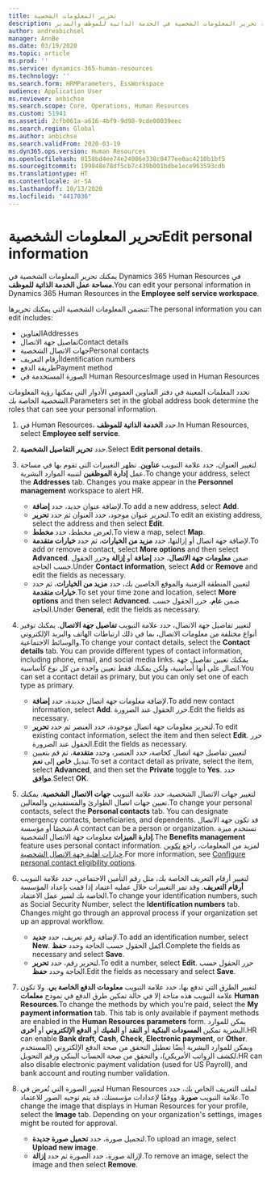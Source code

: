 ```yaml
---
title: تحرير المعلومات الشخصية
description: توضح هذه المقالة كيفية تحرير المعلومات الشخصية في الخدمة الذاتية للموظف والمدير.
author: andreabichsel
manager: AnnBe
ms.date: 03/19/2020
ms.topic: article
ms.prod: ''
ms.service: dynamics-365-human-resources
ms.technology: ''
ms.search.form: HRMParameters, EssWorkspace
audience: Application User
ms.reviewer: anbichse
ms.search.scope: Core, Operations, Human Resources
ms.custom: 51941
ms.assetid: 2cfb061a-a616-4bf9-9d98-9cde00039eec
ms.search.region: Global
ms.author: anbichse
ms.search.validFrom: 2020-03-19
ms.dyn365.ops.version: Human Resources
ms.openlocfilehash: 0158bd4ee74e24006e338c0477ee0ac4210b1bf5
ms.sourcegitcommit: 199848e78df5cb7c439b001bdbe1ece963593cdb
ms.translationtype: HT
ms.contentlocale: ar-SA
ms.lasthandoff: 10/13/2020
ms.locfileid: "4417036"
---
```

# <a name="edit-personal-information"></a><span data-ttu-id="bd18e-103">تحرير المعلومات الشخصية</span><span class="sxs-lookup"><span data-stu-id="bd18e-103">Edit personal information</span></span>

<span data-ttu-id="bd18e-104">يمكنك تحرير المعلومات الشخصية في Dynamics 365 Human Resources في **مساحة عمل الخدمة الذاتية للموظف**.</span><span class="sxs-lookup"><span data-stu-id="bd18e-104">You can edit your personal information in Dynamics 365 Human Resources in the **Employee self service workspace**.</span></span>

<span data-ttu-id="bd18e-105">تتضمن المعلومات الشخصية التي يمكنك تحريرها:</span><span class="sxs-lookup"><span data-stu-id="bd18e-105">The personal information you can edit includes:</span></span>

- <span data-ttu-id="bd18e-106">العناوين</span><span class="sxs-lookup"><span data-stu-id="bd18e-106">Addresses</span></span>
- <span data-ttu-id="bd18e-107">تفاصيل جهة الاتصال</span><span class="sxs-lookup"><span data-stu-id="bd18e-107">Contact details</span></span>
- <span data-ttu-id="bd18e-108">جهات الاتصال الشخصية</span><span class="sxs-lookup"><span data-stu-id="bd18e-108">Personal contacts</span></span>
- <span data-ttu-id="bd18e-109">أرقام التعريف</span><span class="sxs-lookup"><span data-stu-id="bd18e-109">Identification numbers</span></span>
- <span data-ttu-id="bd18e-110">طريقة الدفع</span><span class="sxs-lookup"><span data-stu-id="bd18e-110">Payment method</span></span>
- <span data-ttu-id="bd18e-111">الصورة المستخدمة في Human Resources</span><span class="sxs-lookup"><span data-stu-id="bd18e-111">Image used in Human Resources</span></span>

<span data-ttu-id="bd18e-112">تحدد المعلمات المعينة في دفتر العناوين العمومي الأدوار التي يمكنها رؤية المعلومات الشخصية الخاصة بك.</span><span class="sxs-lookup"><span data-stu-id="bd18e-112">Parameters set in the global address book determine the roles that can see your personal information.</span></span>

1. <span data-ttu-id="bd18e-113">في Human Resources، حدد **الخدمة الذاتية للموظف**.</span><span class="sxs-lookup"><span data-stu-id="bd18e-113">In Human Resources, select **Employee self service**.</span></span>

2. <span data-ttu-id="bd18e-114">حدد **تحرير التفاصيل الشخصية**.</span><span class="sxs-lookup"><span data-stu-id="bd18e-114">Select **Edit personal details**.</span></span>

3. <span data-ttu-id="bd18e-115">لتغيير العنوان، حدد علامة التبويب **عناوين**. تظهر التغييرات التي تقوم بها في مساحة عمل **إدارة الموظفين** لتنبيه الموارد البشرية.</span><span class="sxs-lookup"><span data-stu-id="bd18e-115">To change your address, select the **Addresses** tab. Changes you make appear in the **Personnel management** workspace to alert HR.</span></span> 

    - <span data-ttu-id="bd18e-116">لإضافة عنوان جديد، حدد **إضافة**.</span><span class="sxs-lookup"><span data-stu-id="bd18e-116">To add a new address, select **Add**.</span></span>
    - <span data-ttu-id="bd18e-117">لتحرير عنوان موجود، حدد العنوان ثم حدد **تحرير**.</span><span class="sxs-lookup"><span data-stu-id="bd18e-117">To edit an existing address, select the address and then select **Edit**.</span></span>
    - <span data-ttu-id="bd18e-118">لعرض مخطط، حدد **مخطط**.</span><span class="sxs-lookup"><span data-stu-id="bd18e-118">To view a map, select **Map**.</span></span>
    - <span data-ttu-id="bd18e-119">لإضافة جهة اتصال أو إزالتها، حدد **مزيد من الخيارات**، ثم حدد **خيارات متقدمة**.</span><span class="sxs-lookup"><span data-stu-id="bd18e-119">To add or remove a contact, select **More options** and then select **Advanced**.</span></span> <span data-ttu-id="bd18e-120">ضمن **معلومات جهة الاتصال**، حدد **إضافة** أو **إزالة** وحرر الحقول حسب الحاجة.</span><span class="sxs-lookup"><span data-stu-id="bd18e-120">Under **Contact information**, select **Add** or **Remove** and edit the fields as necessary.</span></span>
    - <span data-ttu-id="bd18e-121">لتعيين المنطقة الزمنية والموقع الخاصين بك، حدد **مزيد من الخيارات**، ثم حدد **خيارات متقدمة**.</span><span class="sxs-lookup"><span data-stu-id="bd18e-121">To set your time zone and location, select **More options** and then select **Advanced**.</span></span> <span data-ttu-id="bd18e-122">ضمن **عام**، حرر الحقول حسب الحاجة.</span><span class="sxs-lookup"><span data-stu-id="bd18e-122">Under **General**, edit the fields as necessary.</span></span>

4. <span data-ttu-id="bd18e-123">لتغيير تفاصيل جهة الاتصال، حدد علامة التبويب **تفاصيل جهة الاتصال**. يمكنك توفير أنواع مختلفة من معلومات الاتصال، بما في ذلك ارتباطات الهاتف والبريد الإلكتروني والوسائط الاجتماعية.</span><span class="sxs-lookup"><span data-stu-id="bd18e-123">To change your contact details, select the **Contact details** tab. You can provide different types of contact information, including phone, email, and social media links.</span></span> <span data-ttu-id="bd18e-124">يمكنك تعيين تفاصيل جهة اتصال على أنها أساسية، ولكن يمكنك فقط تعيين واحدة من كل نوع كأساسية.</span><span class="sxs-lookup"><span data-stu-id="bd18e-124">You can set a contact detail as primary, but you can only set one of each type as primary.</span></span> 

    - <span data-ttu-id="bd18e-125">لإضافة معلومات جهة اتصال جديدة، حدد **إضافة**.</span><span class="sxs-lookup"><span data-stu-id="bd18e-125">To add new contact information, select **Add**.</span></span> <span data-ttu-id="bd18e-126">حرر الحقول عند الضرورة.</span><span class="sxs-lookup"><span data-stu-id="bd18e-126">Edit the fields as necessary.</span></span>
    - <span data-ttu-id="bd18e-127">لتحرير معلومات جهة اتصال موجودة، حدد العنصر ثم حدد **تحرير**.</span><span class="sxs-lookup"><span data-stu-id="bd18e-127">To edit existing contact information, select the item and then select **Edit**.</span></span> <span data-ttu-id="bd18e-128">حرر الحقول عند الضرورة.</span><span class="sxs-lookup"><span data-stu-id="bd18e-128">Edit the fields as necessary.</span></span>
    - <span data-ttu-id="bd18e-129">لتعيين تفاصيل جهة اتصال كخاصة، حدد العنصر، وحدد **متقدمة**، ثم قم بتعيين تبديل **خاص** إلى **نعم**.</span><span class="sxs-lookup"><span data-stu-id="bd18e-129">To set a contact detail as private, select the item, select **Advanced**, and then set the **Private** toggle to **Yes**.</span></span> <span data-ttu-id="bd18e-130">حدد **موافق**.</span><span class="sxs-lookup"><span data-stu-id="bd18e-130">Select **OK**.</span></span>
  
5. <span data-ttu-id="bd18e-131">لتغيير جهات الاتصال الشخصية، حدد علامة التبويب **جهات الاتصال الشخصية**. يمكنك تعيين جهات اتصال الطوارئ والمستفيدين والمعالين.</span><span class="sxs-lookup"><span data-stu-id="bd18e-131">To change your personal contacts, select the **Personal contacts** tab. You can designate emergency contacts, beneficiaries, and dependents.</span></span> <span data-ttu-id="bd18e-132">قد تكون جهة الاتصال شخصًا أو مؤسسة.</span><span class="sxs-lookup"><span data-stu-id="bd18e-132">A contact can be a person or organization.</span></span> <span data-ttu-id="bd18e-133">تستخدم ميزة **إدارة الميزات** معلومات جهة الاتصال الشخصية.</span><span class="sxs-lookup"><span data-stu-id="bd18e-133">The **Benefits management** feature uses personal contact information.</span></span> <span data-ttu-id="bd18e-134">لمزيد من المعلومات، راجع [تكوين خيارات أهلية جهة الاتصال الشخصية](hr-benefits-setup-contact-eligibility-options.md).</span><span class="sxs-lookup"><span data-stu-id="bd18e-134">For more information, see [Configure personal contact eligibility options](hr-benefits-setup-contact-eligibility-options.md).</span></span>

6. <span data-ttu-id="bd18e-135">لتغيير أرقام التعريف الخاصة بك، مثل رقم التأمين الاجتماعي، حدد علامة التبويب **أرقام التعريف**. وقد تمر التغييرات خلال عمليه اعتماد إذا قمت بإعداد المؤسسة الخاصة بك لسير عمل الاعتماد.</span><span class="sxs-lookup"><span data-stu-id="bd18e-135">To change your identification numbers, such as Social Security Number, select the **Identification numbers** tab. Changes might go through an approval process if your organization set up an approval workflow.</span></span>

    - <span data-ttu-id="bd18e-136">لإضافة رقم تعريف، حدد **جديد**.</span><span class="sxs-lookup"><span data-stu-id="bd18e-136">To add an identification number, select **New**.</span></span> <span data-ttu-id="bd18e-137">أكمل الحقول حسب الحاجة وحدد **حفظ**.</span><span class="sxs-lookup"><span data-stu-id="bd18e-137">Complete the fields as necessary and select **Save**.</span></span>
    - <span data-ttu-id="bd18e-138">لتحرير رقم، حدد **تحرير**.</span><span class="sxs-lookup"><span data-stu-id="bd18e-138">To edit a number, select **Edit**.</span></span> <span data-ttu-id="bd18e-139">حرر الحقول حسب الحاجة وحدد **حفظ**.</span><span class="sxs-lookup"><span data-stu-id="bd18e-139">Edit the fields as necessary and select **Save**.</span></span>

7. <span data-ttu-id="bd18e-140">لتغيير الطرق التي تدفع بها، حدد علامة التبويب **معلومات الدفع الخاصة بي**. ولا تكون علامة التبويب هذه متاحة إلا في حالة تمكين طرق الدفع في نموذج **معلمات Human Resources**.</span><span class="sxs-lookup"><span data-stu-id="bd18e-140">To change the methods by which you're paid, select the **My payment information** tab. This tab is only available if payment methods are enabled in the **Human Resources parameters** form.</span></span> <span data-ttu-id="bd18e-141">يمكن للموارد البشرية تمكين **المسودات البنكية** أو **النقد** أو **الشيك** أو **الدفع الإلكتروني** أو **أخرى**.</span><span class="sxs-lookup"><span data-stu-id="bd18e-141">HR can enable **Bank draft**, **Cash**, **Check**, **Electronic payment**, or **Other**.</span></span> <span data-ttu-id="bd18e-142">ويمكن للموارد البشرية أيضًا تعطيل التحقق من صحة الدفع الإلكتروني (المستخدم لكشف الرواتب الأمريكي)، والتحقق من صحة الحساب البنكي ورقم التحويل.</span><span class="sxs-lookup"><span data-stu-id="bd18e-142">HR can also disable electronic payment validation (used for US Payroll), and bank account and routing number validation.</span></span>

8. <span data-ttu-id="bd18e-143">لتغيير الصورة التي تُعرض في Human Resources لملف التعريف الخاص بك، حدد علامة التبويب **صورة**. ووفقًا لإعدادات مؤسستك، قد يتم توجيه الصور للاعتماد.</span><span class="sxs-lookup"><span data-stu-id="bd18e-143">To change the image that displays in Human Resources for your profile, select the **Image** tab. Depending on your organization's settings, images might be routed for approval.</span></span>

    - <span data-ttu-id="bd18e-144">لتحميل صورة، حدد **تحميل صورة جديدة**.</span><span class="sxs-lookup"><span data-stu-id="bd18e-144">To upload an image, select **Upload new image**.</span></span>
    - <span data-ttu-id="bd18e-145">لإزالة صورة، حدد الصورة ثم حدد **إزالة**.</span><span class="sxs-lookup"><span data-stu-id="bd18e-145">To remove an image, select the image and then select **Remove**.</span></span>

